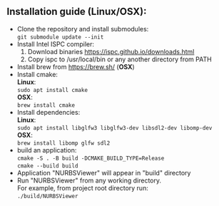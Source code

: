 ## Installation guide (Linux/OSX):
* Clone the repository and install submodules:  
  `git submodule update --init`
* Install Intel ISPC compiler:
  1) Download binaries https://ispc.github.io/downloads.html
  2) Copy ispc to /usr/local/bin or any another directory from PATH
* Install brew from https://brew.sh/ (**OSX**)
* Install cmake:  
  **Linux**:  
  `sudo apt install cmake`  
  **OSX**:  
  `brew install cmake`
* Install dependencies:  
  **Linux**:  
  `sudo apt install libglfw3 libglfw3-dev libsdl2-dev libomp-dev`  
  **OSX**:  
  `brew install libomp glfw sdl2`
* build an application:  
  `cmake -S . -B build -DCMAKE_BUILD_TYPE=Release`  
  `cmake --build build`
* Application "NURBSViewer" will appear in "build" directory 
* Run "NURBSViewer" from any working directory.  
  For example, from project root directory run:  
  `./build/NURBSViewer`

